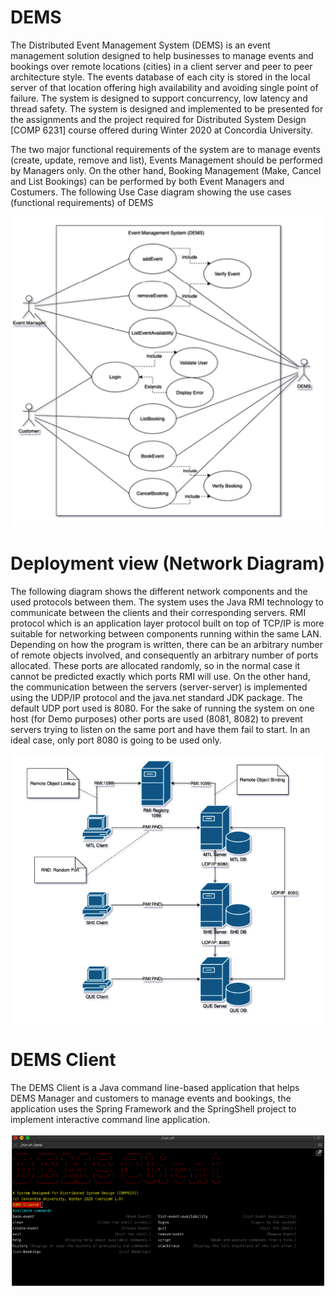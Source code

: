 # DEMS


The Distributed Event Management System (DEMS) is an event management solution designed to help businesses to manage events and bookings over remote locations (cities) in a client server and peer to peer architecture style. The events database of each city is stored in the local server of that location offering high availability and avoiding single point of failure. The system is designed to support concurrency, low latency and thread safety. The system is designed and implemented to be presented for the assignments and the project required for Distributed System Design [COMP 6231] course offered during Winter 2020 at Concordia University. 

The two major functional requirements of the system are to manage events (create, update, remove and list), Events Management should be performed by Managers only. On the other hand, Booking Management (Make, Cancel and List Bookings) can be performed by both Event Managers and Costumers. The following Use Case diagram showing the use cases (functional requirements) of DEMS

![DEMS Use Case Diagram](images/usecase.png)

# Deployment view (Network Diagram)
The following diagram shows the different network components and the used protocols between them. The system uses the Java RMI technology to communicate between the clients and their corresponding servers. RMI protocol which is an application layer protocol built on top of TCP/IP is more suitable for networking between components running within the same LAN. Depending on how the program is written, there can be an arbitrary number of remote objects involved, and consequently an arbitrary number of ports allocated. These ports are allocated randomly, so in the normal case it cannot be predicted exactly which ports RMI will use.
On the other hand, the communication between the servers (server-server) is implemented using the UDP/IP protocol and the java.net standard JDK package. The default UDP port used is 8080. For the sake of running the system on one host (for Demo purposes) other ports are used (8081, 8082) to prevent servers trying to listen on the same port and have them fail to start. In an ideal case, only port 8080 is going to be used only.

![DEMS Network Diagram](images/network.png)

# DEMS Client 

The DEMS Client is a Java command line-based application that helps DEMS Manager and customers to manage events and bookings, the application uses the Spring Framework and the SpringShell project to implement interactive command line application. 

![DEMS Client](images/client.png)